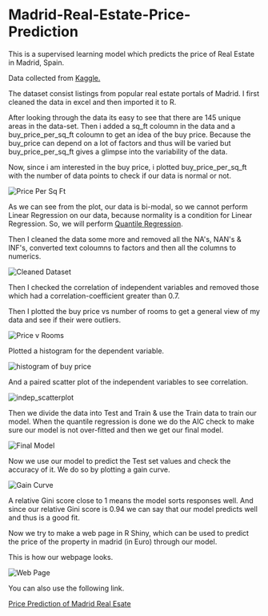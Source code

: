 # Madrid-Real-Estate-Price-Prediction
This is a supervised learning model which predicts the price of Real Estate in Madrid, Spain.

Data collected from [Kaggle.](https://www.kaggle.com/datasets/mirbektoktogaraev/madrid-real-estate-market)

The dataset consist listings from popular real estate portals of Madrid. I first cleaned the data in excel and then imported it to R.


After looking through the data its easy to see that there are 145 unique areas in the data-set.
Then i added a sq_ft coloumn in the data and a buy_price_per_sq_ft coloumn to get an idea of the buy price. Because the buy_price can depend on a lot of factors and thus will be varied but buy_price_per_sq_ft gives a glimpse into the variability of the data.

Now, since i am interested in the buy price, i plotted buy_price_per_sq_ft with the number of data points to check if our data is normal or not.

![Price Per Sq Ft](https://user-images.githubusercontent.com/97380339/164281667-55990fe7-5e8c-4cef-8eb7-6e1b65f17bb8.png)

As we can see from the plot, our data is bi-modal, so we cannot perform Linear Regression on our data, because normality is a condition for Linear Regression.
So, we will perform [Quantile Regression](https://en.wikipedia.org/wiki/Quantile_regression).

Then I cleaned the data some more and removed all the NA's, NAN's & INF's, converted text coloumns to factors and then all the columns to numerics.

![Cleaned Dataset](https://user-images.githubusercontent.com/97380339/165928474-9065bd78-b7ab-498a-b5e0-9a940feef768.png)

Then I checked the correlation of independent variables and removed those which had a correlation-coefficient greater than 0.7.

Then I plotted the buy price vs number of rooms to get a general view of my data and see if their were outliers.

![Price v Rooms](https://user-images.githubusercontent.com/97380339/165929168-67966d88-d5b9-4921-842d-cefcb37c342a.png)

Plotted a histogram for the dependent variable.

![histogram of buy price](https://user-images.githubusercontent.com/97380339/165929406-1380122d-badc-411a-873d-5aa79a50d1d3.png)

And a paired scatter plot of the independent variables to see correlation.

![indep_scatterplot](https://user-images.githubusercontent.com/97380339/165938568-fb1239a7-c70a-4e70-834c-d6ce82570bd2.png)


Then we divide the data into Test and Train & use the Train data to train our model.
When the quantile regression is done we do the AIC check to make sure our model is not over-fitted and then we get our final model.

![Final Model](https://user-images.githubusercontent.com/97380339/165948702-d5a4dc95-6315-4947-ae53-19a918fb40a2.png)


Now we use our model to predict the Test set values and check the accuracy of it.
We do so by plotting a gain curve.


![Gain Curve](https://user-images.githubusercontent.com/97380339/165949292-8ea0e93e-d4b7-48a5-8039-2de972a91f4c.png)


A relative Gini score close to 1 means the model sorts responses well.
And since our relative Gini score is 0.94 we can say that our model predicts well and thus is a good fit.

Now we try to make a web page in R Shiny, which can be used to predict the price of the property in madrid (in Euro) through our model.

This is how our webpage looks.

![Web Page](https://user-images.githubusercontent.com/97380339/165949920-4b7fce04-acec-4304-986a-0ccdad616c06.png)


You can also use the following link.

[Price Prediction of Madrid Real Esate](http://127.0.0.1:7054/)

